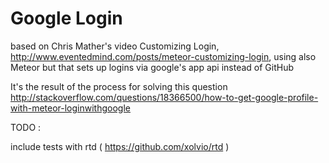 Google Login
==========================
based on Chris Mather's video Customizing Login, http://www.eventedmind.com/posts/meteor-customizing-login,
using also Meteor but that sets up logins via google's app api instead of GitHub

It's the result of the process for solving this question
http://stackoverflow.com/questions/18366500/how-to-get-google-profile-with-meteor-loginwithgoogle

TODO :

include tests with rtd ( https://github.com/xolvio/rtd )




